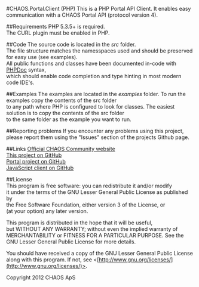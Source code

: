 #CHAOS.Portal.Client (PHP)
This is a PHP Portal API Client. It enables easy communication with a CHAOS Portal API (protocol version 4).

##Requirements
PHP 5.3.5+ is required.  
The CURL plugin must be enabled in PHP.  

##Code
The source code is located in the *src* folder.  
The file structure matches the namesspaces used and should be preserved for easy use (see examples).  
All public functions and classes have been documented in-code with [PHPDoc](http://www.phpdoc.de/) syntax,  
which should enable code completion and type hinting in most modern code IDE's.

##Examples
The examples are located in the *examples* folder. To run the examples copy the contents of the src folder  
to any path where PHP is configured to look for classes. The easiest solution is to copy the contents of the src folder  
to the same folder as the example you want to run.

##Reporting problems
If you encounter any problems using this project, please report them using the "Issues" section of the projects Github page.

##Links
[Official CHAOS Community website](http://www.chaos-community.org/)  
[This project on GitHub](https://github.com/CHAOS-Community/CHAOS.Portal.Client-PHP)  
[Portal project on GitHub](https://github.com/CHAOS-Community/Portal)  
[JavaScript client on GitHub](https://github.com/CHAOS-Community/CHAOS.Portal.Client-JavaScript)

##License  
This program is free software: you can redistribute it and/or modify  
it under the terms of the GNU Lesser General Public License as published by  
the Free Software Foundation, either version 3 of the License, or  
(at your option) any later version.  
  
This program is distributed in the hope that it will be useful,  
but WITHOUT ANY WARRANTY; without even the implied warranty of  
MERCHANTABILITY or FITNESS FOR A PARTICULAR PURPOSE.  See the  
GNU Lesser General Public License for more details.  
  
You should have received a copy of the GNU Lesser General Public License  
along with this program.  If not, see <[http://www.gnu.org/licenses/](http://www.gnu.org/licenses/)>.  
  
Copyright 2012 CHAOS ApS